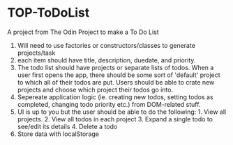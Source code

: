 # TOP-ToDoList
A project from The Odin Project to make a To Do List

1. Will need to use factories or constructors/classes to generate projects/task
2. each item should have title, description, duedate, and priority.
3. The todo list should have projects or separate lists of todos. When a user first opens the app, there should be some sort of 'default' project to which all of their todos are put. Users should be able to crate new projects and choose which project their todos go into.
4. Sepereate application logic (ie. creating new todos, setting todos as completed, changing todo priority etc.) from DOM-related stuff.
5. UI is up to you but the user should be able to do the following: 1. View all projects. 2. View all todos in each project 3. Expand a single todo to see/edit its details 4. Delete a todo
6. Store data with localStorage
